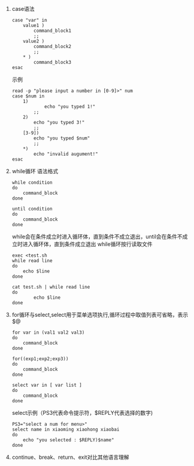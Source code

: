 1. case语法
    ```
    case "var" in 
        value1 )
            command_block1
            ;;
        value2 )
            command_block2
            ;;
        * )
            command_block3
    esac
    ```
    示例
    ```
    read -p "please input a number in [0-9]>" num
    case $num in 
        1)
        	    echo "you typed 1!"
    	    ;;
        2)
    	    echo "you typed 3!"
    	    ;;
        [3-9])
    	    echo "you typed $num"
    	    ;;
        *)
    	    echo "invalid augument!"
    esac
    ```
2. while循环
    语法格式
    ```
    while condition
    do
        command_block
    done
    
    until condition
    do 
        command_block
    done
    ```
    while会在条件成立时进入循环体，直到条件不成立退出，until会在条件不成立时进入循环体，直到条件成立退出
    while循环按行读取文件
    ```
    exec <test.sh
    while read line
    do
        echo $line
    done
    
    cat test.sh | while read line
    do
    	    echo $line
    done
    ```

3. for循环与select,select用于菜单选项执行,循环过程中取值列表可省略，表示$@
    ```
    for var in (val1 val2 val3)
    do 
        command_block
    done
    
    for((exp1;exp2;exp3))
    do
        command_block
    done
    
    select var in [ var list ]
    do
        command_block
    done
    ```
    select示例（PS3代表命令提示符，$REPLY代表选择的数字)
    ```
    PS3="select a num for menu>"
    select name in xiaoming xiaohong xiaobai
    do
        echo "you selected : $REPLY)$name"
    done	
    ```
 4. continue、break、return、exit对比其他语言理解
